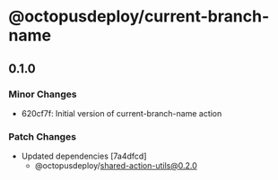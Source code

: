 # @octopusdeploy/current-branch-name

## 0.1.0

### Minor Changes

-   620cf7f: Initial version of current-branch-name action

### Patch Changes

-   Updated dependencies [7a4dfcd]
    -   @octopusdeploy/shared-action-utils@0.2.0

